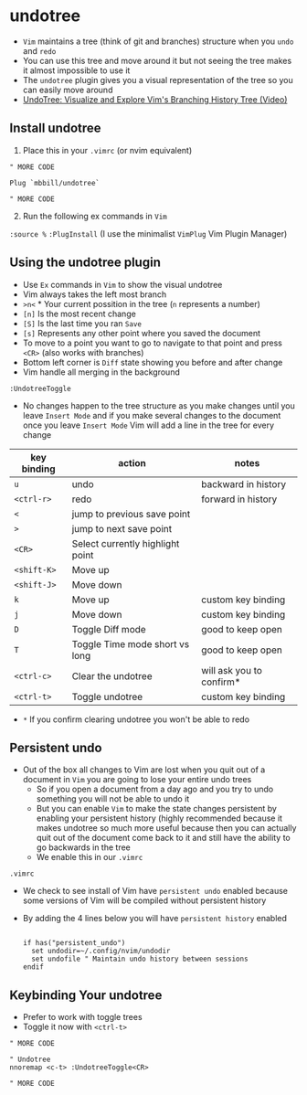 # undotree
* `Vim` maintains a tree (think of git and branches) structure when you `undo` and `redo`
* You can use this tree and move around it but not seeing the tree makes it almost impossible to use it
* The `undotree` plugin gives you a visual representation of the tree so you can easily move around
* <a href="https://www.youtube.com/watch?v=9msMqGdtVAE" target="_blank">UndoTree: Visualize and Explore Vim's Branching History Tree (Video)</a>

## Install undotree
1. Place this in your `.vimrc` (or nvim equivalent)

```
" MORE CODE

Plug `mbbill/undotree`

" MORE CODE
```

2. Run the following ex commands in `Vim`

`:source %`
`:PlugInstall` (I use the minimalist `VimPlug` Vim Plugin Manager)

## Using the undotree plugin
* Use `Ex` commands in `Vim` to show the visual undotree
* Vim always takes the left most branch
* `>n<` * Your current possition in the tree (`n` represents a number)
* `[n]` Is the most recent change
* `[S]` Is the last time you ran `Save`
* `[s]` Represents any other point where you saved the document
* To move to a point you want to go to navigate to that point and press `<CR>` (also works with branches)
* Bottom left corner is `Diff` state showing you before and after change
* Vim handle all merging in the background

`:UndotreeToggle`

* No changes happen to the tree structure as you make changes until you leave `Insert Mode` and if you make several changes to the document once you leave `Insert Mode` Vim will add a line in the tree for every change

| key binding | action                           | notes                    |
|-------------|----------------------------------|--------------------------|
| `u`         | undo                             | backward in history      |
| `<ctrl-r>`  | redo                             | forward in history       |
| `<`         | jump to previous save point      |                          |
| `>`         | jump to next save point          |                          |
| `<CR>`      | Select currently highlight point |                          |
| `<shift-K>` | Move up                          |                          |
| `<shift-J>` | Move down                        |                          |
| `k`         | Move up                          | custom key binding       |
| `j`         | Move down                        | custom key binding       |
| `D`         | Toggle Diff mode                 | good to keep open        |
| `T`         | Toggle Time mode short vs long   | good to keep open        |
| `<ctrl-c>`  | Clear the undotree               | will ask you to confirm* |
| `<ctrl-t>`  | Toggle undotree                  | custom key binding       |

* `*` If you confirm clearing undotree you won't be able to redo

## Persistent undo
* Out of the box all changes to Vim are lost when you quit out of a document in `Vim` you are going to lose your entire undo trees
  - So if you open a document from a day ago and you try to undo something you will not be able to undo it
  - But you can enable `Vim` to make the state changes persistent by enabling your persistent history (highly recommended because it makes undotree so much more useful because then you can actually quit out of the document come back to it and still have the ability to go backwards in the tree
  - We enable this in our `.vimrc`

`.vimrc`

* We check to see install of Vim have `persistent undo` enabled because some versions of Vim will be compiled without persistent history
* By adding the 4 lines below you will have `persistent history` enabled

  ```
  
  if has("persistent_undo")
    set undodir=~/.config/nvim/undodir
    set undofile " Maintain undo history between sessions
  endif
  ```
  
## Keybinding Your undotree
* Prefer to work with toggle trees
* Toggle it now with `<ctrl-t>`

```
" MORE CODE

" Undotree
nnoremap <c-t> :UndotreeToggle<CR>

" MORE CODE
```
